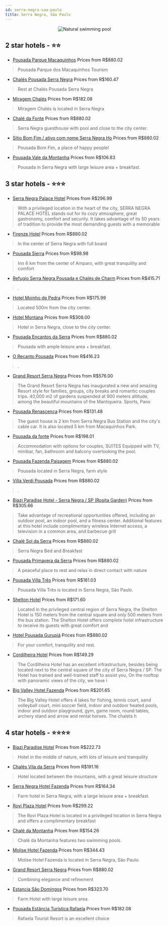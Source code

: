 ```yaml
---
id: serra-negra-sao-paulo
title: Serra Negra, São Paulo
---
```


<center><img src="https://static.hotelurbano.com/reservas/prod0/0/702/5cc2167086cc2_biazi-paradise-hotel.jpg" alt="Natural swimming pool" /></center>


##  2 star hotels - ⭐️⭐️

-    [Pousada Parque Macaquinhos](https://us.hurb.com/hotels/serra-negra/pousada-macaquinhos-4186?cmp=18055) Prices from R$880.02
   > Pousada Parque dos Macaquinhos Tourism
-    [Chalés Pousada Serra Negra](https://us.hurb.com/hotels/serra-negra/chales-pousada-serra-negra-7244?cmp=18055) Prices from R$160.47
   > Rest at Chalés Pousada Serra Negra
-    [Miragem Chalés](https://us.hurb.com/hotels/serra-negra/miragem-chales-3071?cmp=18055) Prices from R$182.08
   > Miragem Chalés is located in Serra Negra
-    [Chalé da Fonte](https://us.hurb.com/hotels/serra-negra/chale-da-fonte-3391?cmp=18055) Prices from R$880.02
   > Serra Negra guesthouse with pool and close to the city center.
-    [Sítio Bom Fim / ativo com nome Serra Negra Ho](https://us.hurb.com/hotels/serra-negra/sitio-bom-fim-3384?cmp=18055) Prices from R$880.02
   > Pousada Bom Fim, a place of happy people!
-    [Pousada Vale da Montanha](https://us.hurb.com/hotels/serra-negra/pousada-vale-da-montanha-2390?cmp=18055) Prices from R$106.83
   > Pousada in Serra Negra with large leisure area + breakfast.

##  3 star hotels - ⭐️⭐️⭐️

-    [Serra Negra Palace Hotel](https://us.hurb.com/hotels/serra-negra/serra-negra-palace-hotel-OMN-8786?cmp=18055) Prices from R$296.99
   > With a privileged location in the heart of the city, SERRA NEGRA PALACE HOTEL stands out for its cozy atmosphere, great gastronomy, comfort and security. It takes advantage of its 50 years of tradition to provide the most demanding guests with a memorable
-    [Firenze Hotel](https://us.hurb.com/hotels/serra-negra/firenze-hotel-4719?cmp=18055) Prices from R$880.02
   > In the center of Serra Negra with full board
-    [Pousada Sierra](https://us.hurb.com/hotels/serra-negra/pousada-sierra-835?cmp=18055) Prices from R$98.98
   > Inn 6 km from the center of Amparo, with great tranquility and comfort
-    [Refugio Serra Negra Pousada e Chalés de Charm](https://us.hurb.com/hotels/serra-negra/refugio-serra-negra-8989?cmp=18055) Prices from R$415.71
   > .
-    [Hotel Moinho de Pedra](https://us.hurb.com/hotels/serra-negra/hotel-moinho-de-pedra-3024?cmp=18055) Prices from R$175.99
   > Located 500m from the city center.
-    [Hotel Montana](https://us.hurb.com/hotels/serra-negra/hotel-montana-3075?cmp=18055) Prices from R$308.00
   > Hotel in Serra Negra, close to the city center.
-    [Pousada Encantos da Serra](https://us.hurb.com/hotels/serra-negra/pousada-encantos-da-serra-782?cmp=18055) Prices from R$880.02
   > Pousada with ample leisure area + breakfast.
-    [O Recanto Pousada](https://us.hurb.com/hotels/serra-negra/o-recanto-da-pousada-9363?cmp=18055) Prices from R$416.23
   > .
-    [Grand Resort Serra Negra](https://us.hurb.com/hotels/serra-negra/grand-resort-serra-negra-OMN-9202?cmp=18055) Prices from R$576.00
   > The Grand Resort Serra Negra has inaugurated a new and amazing Resort style for families, groups, city breaks and romantic couples trips. 40,000 m2 of gardens suspended at 900 meters altitude, among the beautiful mountains of the Mantiqueira. Sports, Pano
-    [Pousada Renascença](https://us.hurb.com/hotels/serra-negra/pousada-renascenca-4813?cmp=18055) Prices from R$131.48
   > The guest house is 2 km from Serra Negra Bus Station and the city's cable car. It is also located 5 km from Macaquinhos Park.
-    [Pousada da fonte](https://us.hurb.com/hotels/serra-negra/pousada-da-fonte-17750?cmp=18055) Prices from R$198.01
   > Accommodation with options for couples, SUITES Equipped with TV, minibar, fan, bathroom and balcony overlooking the pool.
-    [Pousada Fazenda Paisagem](https://us.hurb.com/hotels/serra-negra/pousada-fazenda-paisagem-749?cmp=18055) Prices from R$880.02
   > Pousada located in Serra Negra, farm style
-    [Villa Verdi Pousada](https://us.hurb.com/hotels/serra-negra/villa-verdi-pousada-8893?cmp=18055) Prices from R$880.02
   > .
-    [Biazi Paradise Hotel - Serra Negra / SP (Rosita Garden)](https://us.hurb.com/hotels/serra-negra/biazi-paradise-hotel-serra-negra-sp-rosita-garden-JNP-JP135786?cmp=18055) Prices from R$305.66
   > Take advantage of recreational opportunities offered, including an outdoor pool, an indoor pool, and a fitness center. Additional features at this hotel include complimentary wireless Internet access, a television in a common area, and barbecue grill
-    [Chalé Sol da Serra](https://us.hurb.com/hotels/serra-negra/chale-sol-da-serra-3123?cmp=18055) Prices from R$880.02
   > Serra Negra Bed and Breakfast
-    [Pousada Primavera da Serra](https://us.hurb.com/hotels/serra-negra/pousada-primavera-da-serra-4386?cmp=18055) Prices from R$880.02
   > A peaceful place to rest and relax in direct contact with nature
-    [Pousada Villa Três](https://us.hurb.com/hotels/serra-negra/pousada-villa-tres-7589?cmp=18055) Prices from R$181.03
   > Pousada Villa Três is located in Serra Negra, São Paulo.
-    [Shelton Hotel](https://us.hurb.com/hotels/serra-negra/shelton-hotel-OMN-8780?cmp=18055) Prices from R$171.60
   > Located in the privileged central region of Serra Negra, the Shelton Hotel is 150 meters from the central square and only 500 meters from the bus station. The Shelton Hotel offers complete hotel infrastructure to receive its guests with great comfort and 
-    [Hotel Pousada Gurupiá](https://us.hurb.com/hotels/serra-negra/hotel-pousada-gurupia-5122?cmp=18055) Prices from R$880.02
   > For your comfort, tranquility and rest.
-    [Cordilheira Hotel](https://us.hurb.com/hotels/serra-negra/cordilheira-hotel-OMN-8717?cmp=18055) Prices from R$149.29
   > The Cordilheira Hotel has an excellent infrastructure, besides being located next to the central square of the city of Serra Negra / SP. The Hotel has trained and well-trained staff to assist you, On the rooftop with panoramic views of the city, we have i
-    [Big Valley Hotel Fazenda](https://us.hurb.com/hotels/serra-negra/big-valley-hotel-fazenda-OMN-8794?cmp=18055) Prices from R$201.65
   > The Big Valley Hotel offers 4 lakes for fishing, tennis court, sand volleyball court, mini soccer field, indoor and outdoor heated pools, indoor and outdoor playground, gym, game room, round tables, archery stand and arrow and rental horses. The chalets h

##  4 star hotels - ⭐️⭐️⭐️⭐️

-    [Biazi Paradise Hotel](https://us.hurb.com/hotels/serra-negra/biazi-paradise-hotel-702?cmp=18055) Prices from R$222.73
   > Hotel in the middle of nature, with lots of leisure and tranquility
-    [Chalés Vila da Serra](https://us.hurb.com/hotels/serra-negra/chales-vila-da-serra-732?cmp=18055) Prices from R$191.16
   > Hotel located between the mountains, with a great leisure structure
-    [Serra Negra Hotel Fazenda](https://us.hurb.com/hotels/serra-negra/serra-negra-hotel-fazenda-779?cmp=18055) Prices from R$164.34
   > Farm hotel in Serra Negra, with a large leisure area + breakfast.
-    [Rovi Plaza Hotel](https://us.hurb.com/hotels/serra-negra/rovi-plaza-hotel-4618?cmp=18055) Prices from R$299.22
   > The Rovi Plaza Hotel is located in a privileged location in Serra Negra and offers a complimentary breakfast
-    [Chalé da Montanha](https://us.hurb.com/hotels/serra-negra/chale-da-montanha-3519?cmp=18055) Prices from R$154.26
   > Chalé da Montanha features two swimming pools.
-    [Molise Hotel Fazenda](https://us.hurb.com/hotels/serra-negra/molise-hotel-fazenda-4601?cmp=18055) Prices from R$344.43
   > Molise Hotel Fazenda is located in Serra Negra, São Paulo.
-    [Grand Resort Serra Negra](https://us.hurb.com/hotels/serra-negra/grand-resort-serra-negra-OMN-9202?cmp=18055) Prices from R$880.02
   > Combining elegance and refinement
-    [Estancia São Domingos](https://us.hurb.com/hotels/serra-negra/estancia-sao-domingos-709?cmp=18055) Prices from R$323.70
   > Farm Hotel with large leisure area.
-    [Pousada Estância Turística Rafaela](https://us.hurb.com/hotels/serra-negra/pousada-estancia-turistica-rafaela-3575?cmp=18055) Prices from R$182.08
   > Rafaela Tourist Resort is an excellent choice
